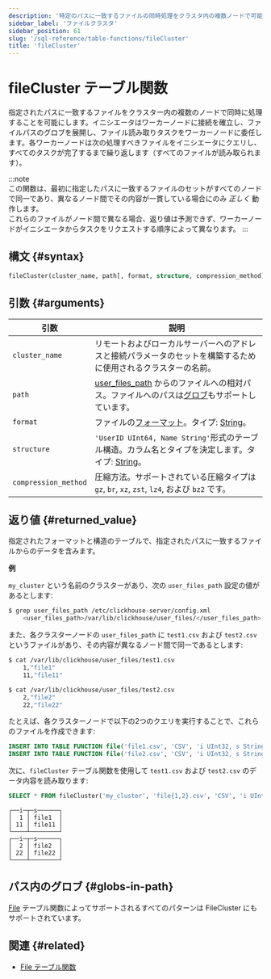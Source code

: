 ```yaml
---
description: '特定のパスに一致するファイルの同時処理をクラスタ内の複数ノードで可能にします。イニシエータはワーカーノードに接続を確立し、ファイルパスのグロブを展開し、ファイル読み取りタスクをワーカーノードに委任します。各ワーカーノードは次に処理するファイルを取得するためにイニシエータにクエリを実行し、すべてのタスクが完了するまで繰り返します（すべてのファイルが読み取られます）。'
sidebar_label: 'ファイルクラスタ'
sidebar_position: 61
slug: '/sql-reference/table-functions/fileCluster'
title: 'fileCluster'
---
```





# fileCluster テーブル関数

指定されたパスに一致するファイルをクラスター内の複数のノードで同時に処理することを可能にします。イニシエータはワーカーノードに接続を確立し、ファイルパスのグロブを展開し、ファイル読み取りタスクをワーカーノードに委任します。各ワーカーノードは次の処理すべきファイルをイニシエータにクエリし、すべてのタスクが完了するまで繰り返します（すべてのファイルが読み取られます）。

:::note    
この関数は、最初に指定したパスに一致するファイルのセットがすべてのノードで同一であり、異なるノード間でその内容が一貫している場合にのみ _正しく_ 動作します。  
これらのファイルがノード間で異なる場合、返り値は予測できず、ワーカーノードがイニシエータからタスクをリクエストする順序によって異なります。
:::

## 構文 {#syntax}

```sql
fileCluster(cluster_name, path[, format, structure, compression_method])
```

## 引数 {#arguments}

| 引数                   | 説明                                                                                                                                                                                |
|------------------------|------------------------------------------------------------------------------------------------------------------------------------------------------------------------------------|
| `cluster_name`         | リモートおよびローカルサーバーへのアドレスと接続パラメータのセットを構築するために使用されるクラスターの名前。                                                                                                                     |
| `path`                 | [user_files_path](/operations/server-configuration-parameters/settings.md#user_files_path) からのファイルへの相対パス。ファイルへのパスは[グロブ](#globs-in-path)もサポートしています。                      |
| `format`               | ファイルの[フォーマット](/sql-reference/formats)。タイプ: [String](../../sql-reference/data-types/string.md)。                                                                                      |
| `structure`            | `'UserID UInt64, Name String'`形式のテーブル構造。カラム名とタイプを決定します。タイプ: [String](../../sql-reference/data-types/string.md)。                                               |
| `compression_method`   | 圧縮方法。サポートされている圧縮タイプは `gz`, `br`, `xz`, `zst`, `lz4`, および `bz2` です。                                                                                               |

## 返り値 {#returned_value}

指定されたフォーマットと構造のテーブルで、指定されたパスに一致するファイルからのデータを含みます。

**例**

`my_cluster` という名前のクラスターがあり、次の `user_files_path` 設定の値があるとします:

```bash
$ grep user_files_path /etc/clickhouse-server/config.xml
    <user_files_path>/var/lib/clickhouse/user_files/</user_files_path>
```
また、各クラスターノードの `user_files_path` に `test1.csv` および `test2.csv` というファイルがあり、その内容が異なるノード間で同一であるとします:
```bash
$ cat /var/lib/clickhouse/user_files/test1.csv
    1,"file1"
    11,"file11"

$ cat /var/lib/clickhouse/user_files/test2.csv
    2,"file2"
    22,"file22"
```

たとえば、各クラスターノードで以下の2つのクエリを実行することで、これらのファイルを作成できます:
```sql
INSERT INTO TABLE FUNCTION file('file1.csv', 'CSV', 'i UInt32, s String') VALUES (1,'file1'), (11,'file11');
INSERT INTO TABLE FUNCTION file('file2.csv', 'CSV', 'i UInt32, s String') VALUES (2,'file2'), (22,'file22');
```

次に、`fileCluster` テーブル関数を使用して `test1.csv` および `test2.csv` のデータ内容を読み取ります:

```sql
SELECT * FROM fileCluster('my_cluster', 'file{1,2}.csv', 'CSV', 'i UInt32, s String') ORDER BY i, s
```

```response
┌──i─┬─s──────┐
│  1 │ file1  │
│ 11 │ file11 │
└────┴────────┘
┌──i─┬─s──────┐
│  2 │ file2  │
│ 22 │ file22 │
└────┴────────┘
```

## パス内のグロブ {#globs-in-path}

[File](../../sql-reference/table-functions/file.md#globs-in-path) テーブル関数によってサポートされるすべてのパターンは FileCluster にもサポートされています。

## 関連 {#related}

- [File テーブル関数](../../sql-reference/table-functions/file.md)
